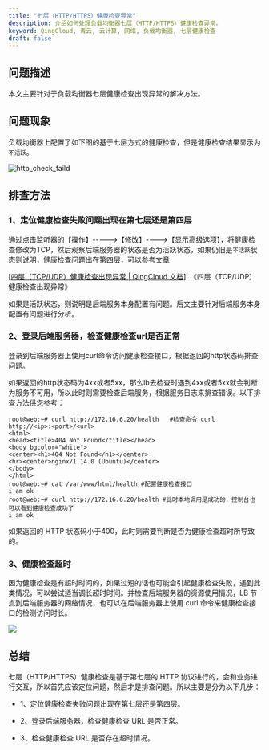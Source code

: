 ```yaml
---
title: "七层（HTTP/HTTPS）健康检查异常"
description: 介绍如何处理负载均衡器七层（HTTP/HTTPS）健康检查异常。
keyword: QingCloud, 青云, 云计算, 网络, 负载均衡器, 七层健康检查
draft: false
---
```


## 问题描述

本文主要针对于负载均衡器七层健康检查出现异常的解决方法。

## 问题现象

负载均衡器上配置了如下图的基于七层方式的健康检查，但是健康检查结果显示为`不活跃`。

![http_check_faild](../../_images/http_check_faild.png)

## 排查方法

### 1、定位健康检查失败问题出现在第七层还是第四层

通过点击监听器的【操作】----->【修改】---->【显示高级选项】，将健康检查修改为TCP，然后观察后端服务器的状态是否为活跃状态，如果仍旧是`不活跃`状态则说明，健康检查问题出在第四层，可以参考文章

[[四层（TCP/UDP）健康检查出现异常 | QingCloud 文档](http://localhost:1313/network/loadbalancer/faq/tcp_check_fialed/)]: 《四层（TCP/UDP）健康检查出现异常》

如果是活跃状态，则说明是后端服务本身配置有问题。后文主要针对后端服务本身配置有问题进行分析。

### 2、登录后端服务器，检查健康检查url是否正常

登录到后端服务器上使用curl命令访问健康检查接口，根据返回的http状态码排查问题。

如果返回的http状态码为4xx或者5xx，那么lb去检查时遇到4xx或者5xx就会判断为服务不可用，所以此时则需要检查后端服务，根据服务日志来排查错误。以下排查方法供您参考：

```
root@web:~# curl http://172.16.6.20/health   #检查命令 curl http://<ip>:<port>/<url>
<html>
<head><title>404 Not Found</title></head>
<body bgcolor="white">
<center><h1>404 Not Found</h1></center>
<hr><center>nginx/1.14.0 (Ubuntu)</center>
</body>
</html>
root@web:~# cat /var/www/html/health #配置健康检查接口
i am ok
root@web:~# curl http://172.16.6.20/health #此时本地调用是成功的，控制台也可以看到健康检查成功了
i am ok
```

如果返回的 HTTP 状态码小于400，此时则需要判断是否为健康检查超时所导致的。

### 3、健康检查超时

因为健康检查是有超时时间的，如果过短的话也可能会引起健康检查失败，遇到此类情况，可以尝试适当调长超时时间。并检查后端服务器的资源使用情况，LB 节点到后端服务器的网络情况，也可以在后端服务器上使用 curl 命令来健康检查接口的检测访问时长。

![](../../_images/time_out.png)

## 总结

七层（HTTP/HTTPS）健康检查是基于第七层的 HTTP 协议进行的，会和业务进行交互，所以首先应该定位问题，然后才是排查问题。所以主要是分为以下几步：
- 1、定位健康检查失败问题出现在第七层还是第四层。

- 2、登录后端服务器，检查健康检查 URL 是否正常。

- 3、检查健康检查 URL 是否存在超时情况。